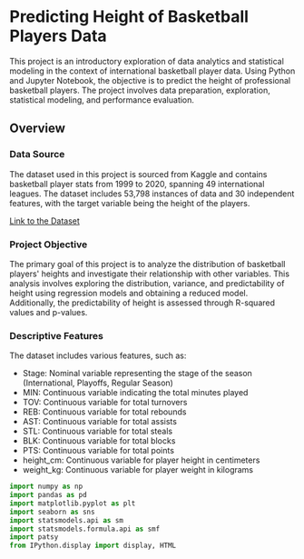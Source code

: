 # Predicting Height of Basketball Players Data

This project is an introductory exploration of data analytics and statistical modeling in the context of international basketball player data. Using Python and Jupyter Notebook, the objective is to predict the height of professional basketball players. The project involves data preparation, exploration, statistical modeling, and performance evaluation.

## Overview

### Data Source
The dataset used in this project is sourced from Kaggle and contains basketball player stats from 1999 to 2020, spanning 49 international leagues. The dataset includes 53,798 instances of data and 30 independent features, with the target variable being the height of the players.

[Link to the Dataset](https://www.kaggle.com/jacobbaruch/basketball-players-stats-per-season-49-leagues)

### Project Objective
The primary goal of this project is to analyze the distribution of basketball players' heights and investigate their relationship with other variables. This analysis involves exploring the distribution, variance, and predictability of height using regression models and obtaining a reduced model. Additionally, the predictability of height is assessed through R-squared values and p-values.

### Descriptive Features
The dataset includes various features, such as:
- Stage: Nominal variable representing the stage of the season (International, Playoffs, Regular Season)
- MIN: Continuous variable indicating the total minutes played
- TOV: Continuous variable for total turnovers
- REB: Continuous variable for total rebounds
- AST: Continuous variable for total assists
- STL: Continuous variable for total steals
- BLK: Continuous variable for total blocks
- PTS: Continuous variable for total points
- height_cm: Continuous variable for player height in centimeters
- weight_kg: Continuous variable for player weight in kilograms

```python
import numpy as np
import pandas as pd
import matplotlib.pyplot as plt
import seaborn as sns
import statsmodels.api as sm
import statsmodels.formula.api as smf
import patsy
from IPython.display import display, HTML